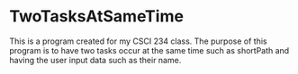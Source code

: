 # TwoTasksAtSameTime
This is a program created for my CSCI 234 class. The purpose of this program is to have two tasks occur at the same time such as shortPath and having the user input data such as their name.
